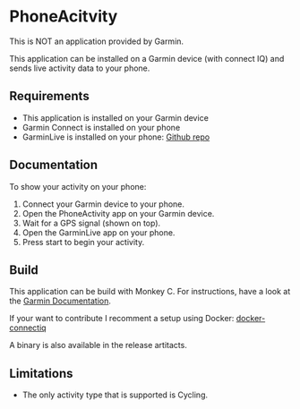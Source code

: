 # PhoneAcitvity

This is NOT an application provided by Garmin.

This application can be installed on a Garmin device (with connect IQ) and sends live activity data to your phone.

## Requirements
- This application is installed on your Garmin device
- Garmin Connect is installed on your phone
- GarminLive is installed on your phone: [Github repo](https://github.com/basva923/GarminLive)

## Documentation
To show your activity on your phone:
1. Connect your Garmin device to your phone.
2. Open the PhoneActivity app on your Garmin device.
3. Wait for a GPS signal (shown on top).
4. Open the GarminLive app on your phone.
5. Press start to begin your activity.

## Build
This application can be build with Monkey C. For instructions, have a look at the [Garmin Documentation](https://developer.garmin.com/connect-iq/reference-guides/jungle-reference/).

If your want to contribute I recomment a setup using Docker: [docker-connectiq](https://github.com/kalemena/docker-connectiq)

A binary is also available in the release artitacts.

## Limitations
- The only activity type that is supported is Cycling.
